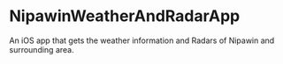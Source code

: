 # NipawinWeatherAndRadarApp
An iOS app that gets the weather information and Radars of Nipawin and surrounding area.
